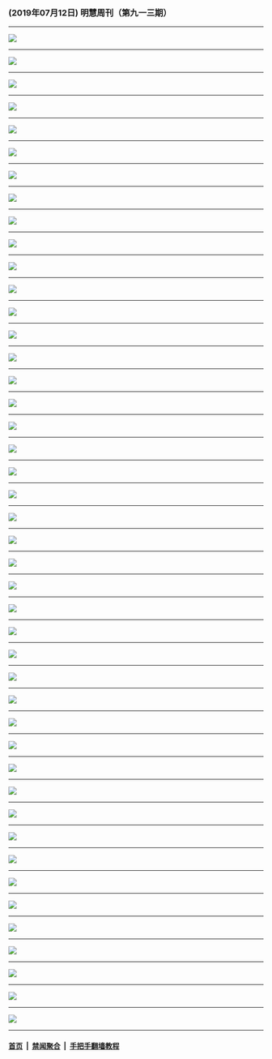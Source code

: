 ### (2019年07月12日) 明慧周刊（第九一三期） 

---

<img src="http://qikan.minghui.org/mhqkpage/qikanimage/2019/07/12/mhweekly913_read-online1.png"/><hr/>
<img src="http://qikan.minghui.org/mhqkpage/qikanimage/2019/07/12/mhweekly913_read-online2.png"/><hr/>
<img src="http://qikan.minghui.org/mhqkpage/qikanimage/2019/07/12/mhweekly913_read-online3.png"/><hr/>
<img src="http://qikan.minghui.org/mhqkpage/qikanimage/2019/07/12/mhweekly913_read-online4.png"/><hr/>
<img src="http://qikan.minghui.org/mhqkpage/qikanimage/2019/07/12/mhweekly913_read-online5.png"/><hr/>
<img src="http://qikan.minghui.org/mhqkpage/qikanimage/2019/07/12/mhweekly913_read-online6.png"/><hr/>
<img src="http://qikan.minghui.org/mhqkpage/qikanimage/2019/07/12/mhweekly913_read-online7.png"/><hr/>
<img src="http://qikan.minghui.org/mhqkpage/qikanimage/2019/07/12/mhweekly913_read-online8.png"/><hr/>
<img src="http://qikan.minghui.org/mhqkpage/qikanimage/2019/07/12/mhweekly913_read-online9.png"/><hr/>
<img src="http://qikan.minghui.org/mhqkpage/qikanimage/2019/07/12/mhweekly913_read-online10.png"/><hr/>
<img src="http://qikan.minghui.org/mhqkpage/qikanimage/2019/07/12/mhweekly913_read-online11.png"/><hr/>
<img src="http://qikan.minghui.org/mhqkpage/qikanimage/2019/07/12/mhweekly913_read-online12.png"/><hr/>
<img src="http://qikan.minghui.org/mhqkpage/qikanimage/2019/07/12/mhweekly913_read-online13.png"/><hr/>
<img src="http://qikan.minghui.org/mhqkpage/qikanimage/2019/07/12/mhweekly913_read-online14.png"/><hr/>
<img src="http://qikan.minghui.org/mhqkpage/qikanimage/2019/07/12/mhweekly913_read-online15.png"/><hr/>
<img src="http://qikan.minghui.org/mhqkpage/qikanimage/2019/07/12/mhweekly913_read-online16.png"/><hr/>
<img src="http://qikan.minghui.org/mhqkpage/qikanimage/2019/07/12/mhweekly913_read-online17.png"/><hr/>
<img src="http://qikan.minghui.org/mhqkpage/qikanimage/2019/07/12/mhweekly913_read-online18.png"/><hr/>
<img src="http://qikan.minghui.org/mhqkpage/qikanimage/2019/07/12/mhweekly913_read-online19.png"/><hr/>
<img src="http://qikan.minghui.org/mhqkpage/qikanimage/2019/07/12/mhweekly913_read-online20.png"/><hr/>
<img src="http://qikan.minghui.org/mhqkpage/qikanimage/2019/07/12/mhweekly913_read-online21.png"/><hr/>
<img src="http://qikan.minghui.org/mhqkpage/qikanimage/2019/07/12/mhweekly913_read-online22.png"/><hr/>
<img src="http://qikan.minghui.org/mhqkpage/qikanimage/2019/07/12/mhweekly913_read-online23.png"/><hr/>
<img src="http://qikan.minghui.org/mhqkpage/qikanimage/2019/07/12/mhweekly913_read-online24.png"/><hr/>
<img src="http://qikan.minghui.org/mhqkpage/qikanimage/2019/07/12/mhweekly913_read-online25.png"/><hr/>
<img src="http://qikan.minghui.org/mhqkpage/qikanimage/2019/07/12/mhweekly913_read-online26.png"/><hr/>
<img src="http://qikan.minghui.org/mhqkpage/qikanimage/2019/07/12/mhweekly913_read-online27.png"/><hr/>
<img src="http://qikan.minghui.org/mhqkpage/qikanimage/2019/07/12/mhweekly913_read-online28.png"/><hr/>
<img src="http://qikan.minghui.org/mhqkpage/qikanimage/2019/07/12/mhweekly913_read-online29.png"/><hr/>
<img src="http://qikan.minghui.org/mhqkpage/qikanimage/2019/07/12/mhweekly913_read-online30.png"/><hr/>
<img src="http://qikan.minghui.org/mhqkpage/qikanimage/2019/07/12/mhweekly913_read-online31.png"/><hr/>
<img src="http://qikan.minghui.org/mhqkpage/qikanimage/2019/07/12/mhweekly913_read-online32.png"/><hr/>
<img src="http://qikan.minghui.org/mhqkpage/qikanimage/2019/07/12/mhweekly913_read-online33.png"/><hr/>
<img src="http://qikan.minghui.org/mhqkpage/qikanimage/2019/07/12/mhweekly913_read-online34.png"/><hr/>
<img src="http://qikan.minghui.org/mhqkpage/qikanimage/2019/07/12/mhweekly913_read-online35.png"/><hr/>
<img src="http://qikan.minghui.org/mhqkpage/qikanimage/2019/07/12/mhweekly913_read-online36.png"/><hr/>
<img src="http://qikan.minghui.org/mhqkpage/qikanimage/2019/07/12/mhweekly913_read-online37.png"/><hr/>
<img src="http://qikan.minghui.org/mhqkpage/qikanimage/2019/07/12/mhweekly913_read-online38.png"/><hr/>
<img src="http://qikan.minghui.org/mhqkpage/qikanimage/2019/07/12/mhweekly913_read-online39.png"/><hr/>
<img src="http://qikan.minghui.org/mhqkpage/qikanimage/2019/07/12/mhweekly913_read-online40.png"/><hr/>
<img src="http://qikan.minghui.org/mhqkpage/qikanimage/2019/07/12/mhweekly913_read-online41.png"/><hr/>
<img src="http://qikan.minghui.org/mhqkpage/qikanimage/2019/07/12/mhweekly913_read-online42.png"/><hr/>
<img src="http://qikan.minghui.org/mhqkpage/qikanimage/2019/07/12/mhweekly913_read-online43.png"/><hr/>
<img src="http://qikan.minghui.org/mhqkpage/qikanimage/2019/07/12/mhweekly913_read-online44.png"/><hr/>


#### [首页](../../../..) &nbsp;|&nbsp; [禁闻聚合](https://github.com/gfw-breaker/banned-news) &nbsp;|&nbsp; [手把手翻墙教程](https://github.com/gfw-breaker/guides) 